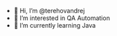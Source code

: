 - 👋 Hi, I’m @terehovandrej
- 👀 I’m interested in QA Automation
- 🌱 I’m currently learning Java

<!---
terehovandrej/terehovandrej is a ✨ special ✨ repository because its `README.md` (this file) appears on your GitHub profile.
You can click the Preview link to take a look at your changes.
--->
